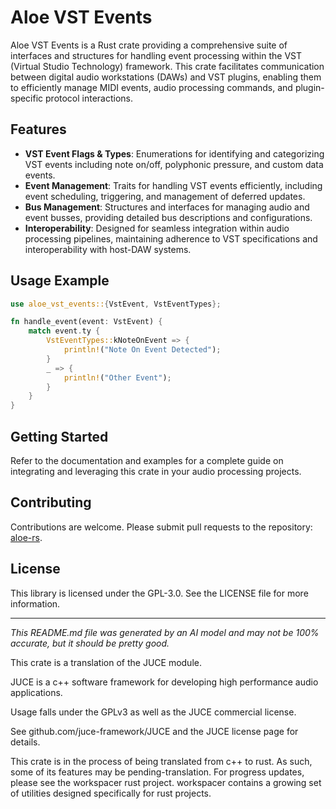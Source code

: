 # Aloe VST Events

Aloe VST Events is a Rust crate providing a comprehensive suite of interfaces and structures for handling event processing within the VST (Virtual Studio Technology) framework. This crate facilitates communication between digital audio workstations (DAWs) and VST plugins, enabling them to efficiently manage MIDI events, audio processing commands, and plugin-specific protocol interactions.

## Features

- **VST Event Flags & Types**: Enumerations for identifying and categorizing VST events including note on/off, polyphonic pressure, and custom data events.
- **Event Management**: Traits for handling VST events efficiently, including event scheduling, triggering, and management of deferred updates.
- **Bus Management**: Structures and interfaces for managing audio and event busses, providing detailed bus descriptions and configurations.
- **Interoperability**: Designed for seamless integration within audio processing pipelines, maintaining adherence to VST specifications and interoperability with host-DAW systems.

## Usage Example

```rust
use aloe_vst_events::{VstEvent, VstEventTypes};

fn handle_event(event: VstEvent) {
    match event.ty {
        VstEventTypes::kNoteOnEvent => {
            println!("Note On Event Detected");
        }
        _ => {
            println!("Other Event");
        }
    }
}
```

## Getting Started
Refer to the documentation and examples for a complete guide on integrating and leveraging this crate in your audio processing projects.

## Contributing
Contributions are welcome. Please submit pull requests to the repository: [aloe-rs](https://github.com/klebs6/aloe-rs).

## License
This library is licensed under the GPL-3.0. See the LICENSE file for more information.

---

*This README.md file was generated by an AI model and may not be 100% accurate, but it should be pretty good.*


This crate is a translation of the JUCE module.

JUCE is a c++ software framework for developing high performance audio applications.

Usage falls under the GPLv3 as well as the JUCE commercial license.

See github.com/juce-framework/JUCE and the JUCE license page for details.

This crate is in the process of being translated from c++ to rust. As such, some of its features may be pending-translation. For progress updates, please see the workspacer rust project. workspacer contains a growing set of utilities designed specifically for rust projects.
